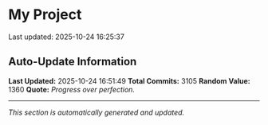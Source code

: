 # My Project


Last updated: 2025-10-24 16:25:37








































































































































































































































































































































































































































































































































































































































































































































































































































































































































































































































































































































































































































































































































































































































































































































































































































































































































































































































































































































































































































































































































































































































































































































































































































































































































































































































































































































































































































































































































































































































































































































































































































































































































































































































































































































































































































## Auto-Update Information

**Last Updated:** 2025-10-24 16:51:49
**Total Commits:** 3105
**Random Value:** 1360
**Quote:** _Progress over perfection._

---
_This section is automatically generated and updated._